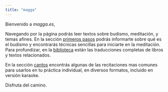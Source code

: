 ```yaml
---
title: "magga"
---
```


Bienvenido a *magga.es*,

Navegando por la página podrás leer textos sobre budismo, meditación, y temas afines. En la sección [primeros pasos](/primeros-pasos) podrás informarte sobre qué es el budismo y encontrarás técnicas sencillas para iniciarte en la meditación. Para profundizar, en la [biblioteca](/biblioteca) están las traducciones completas de libros y textos relacionados.  

En la sección [cantos](/cantos) encontrás algunas de las recitaciones mas comunes para usarlos en tu práctica individual, en diversos formatos, incluido en versión karaoke.

Disfruta del camino.
